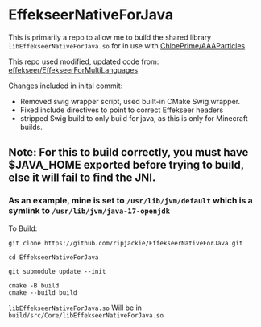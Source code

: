 # EffekseerNativeForJava

This is primarily a repo to allow me to build the shared library `libEffekseerNativeForJava.so` for in use with [ChloePrime/AAAParticles](https://github.com/ChloePrime/AAAParticles).

This repo used modified, updated code from:
[effekseer/EffekseerForMultiLanguages](https://github.com/effekseer/EffekseerForMultiLanguages)

Changes included in inital commit:
- Removed swig wrapper script, used built-in CMake Swig wrapper.
- Fixed include directives to point to correct Effekseer headers
- stripped Swig build to only build for java, as this is only for Minecraft builds.

## Note: For this to build correctly, you must have $JAVA_HOME exported before trying to build, else it will fail to find the JNI.
### As an example, mine is set to `/usr/lib/jvm/default` which is a symlink to `/usr/lib/jvm/java-17-openjdk`

To Build:
```
git clone https://github.com/ripjackie/EffekseerNativeForJava.git

cd EffekseerNativeForJava

git submodule update --init

cmake -B build
cmake --build build
```
`libEffekseerNativeForJava.so` Will be in `build/src/Core/libEffekseerNativeForJava.so`
